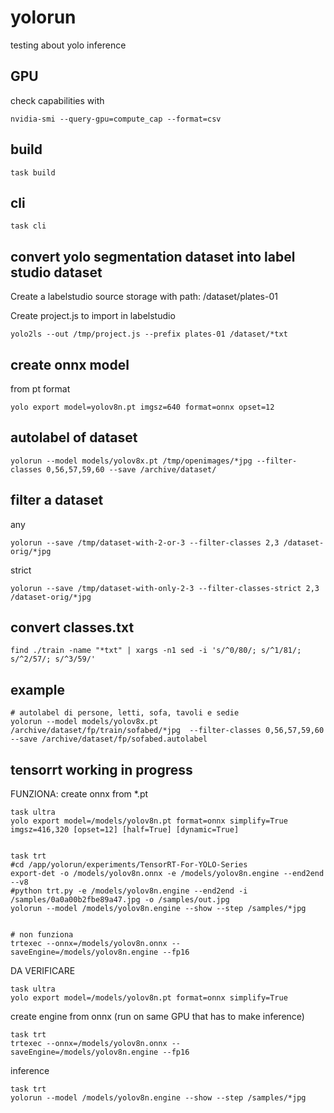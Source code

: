 # yolorun

testing about yolo inference

## GPU

check capabilities with
```
nvidia-smi --query-gpu=compute_cap --format=csv
```


## build

```
task build
```

## cli

```
task cli
```

## convert yolo segmentation dataset into label studio dataset


Create a labelstudio source storage with path: /dataset/plates-01 

Create project.js to import in labelstudio
```
yolo2ls --out /tmp/project.js --prefix plates-01 /dataset/*txt
```

## create onnx model

from pt format
```
yolo export model=yolov8n.pt imgsz=640 format=onnx opset=12
```

## autolabel of dataset

```
yolorun --model models/yolov8x.pt /tmp/openimages/*jpg --filter-classes 0,56,57,59,60 --save /archive/dataset/
```

## filter a dataset

any
```
yolorun --save /tmp/dataset-with-2-or-3 --filter-classes 2,3 /dataset-orig/*jpg

```


strict
```
yolorun --save /tmp/dataset-with-only-2-3 --filter-classes-strict 2,3 /dataset-orig/*jpg

```

## convert classes.txt

```
find ./train -name "*txt" | xargs -n1 sed -i 's/^0/80/; s/^1/81/; s/^2/57/; s/^3/59/'
```

## example

```
# autolabel di persone, letti, sofa, tavoli e sedie
yolorun --model models/yolov8x.pt /archive/dataset/fp/train/sofabed/*jpg  --filter-classes 0,56,57,59,60 --save /archive/dataset/fp/sofabed.autolabel
```


## tensorrt working in progress


FUNZIONA: create onnx from *.pt 
```
task ultra
yolo export model=/models/yolov8n.pt format=onnx simplify=True imgsz=416,320 [opset=12] [half=True] [dynamic=True]


task trt
#cd /app/yolorun/experiments/TensorRT-For-YOLO-Series
export-det -o /models/yolov8n.onnx -e /models/yolov8n.engine --end2end --v8
#python trt.py -e /models/yolov8n.engine --end2end -i /samples/0a0a00b2fbe89a47.jpg -o /samples/out.jpg
yolorun --model /models/yolov8n.engine --show --step /samples/*jpg


# non funziona
trtexec --onnx=/models/yolov8n.onnx --saveEngine=/models/yolov8n.engine --fp16
```


DA VERIFICARE
```
task ultra
yolo export model=/models/yolov8n.pt format=onnx simplify=True 
```

create engine from onnx (run on same GPU that has to make inference)
```
task trt
trtexec --onnx=/models/yolov8n.onnx --saveEngine=/models/yolov8n.engine --fp16
```

inference
```
task trt
yolorun --model /models/yolov8n.engine --show --step /samples/*jpg
```

